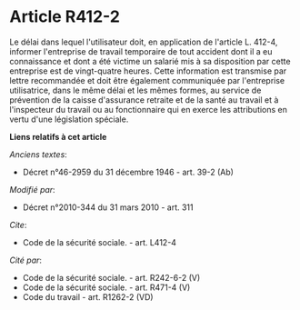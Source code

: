 # Article R412-2

Le délai dans lequel l'utilisateur doit, en application de l'article L. 412-4, informer l'entreprise de travail temporaire de
tout accident dont il a eu connaissance et dont a été victime un salarié mis à sa disposition par cette entreprise est de
vingt-quatre heures. Cette information est transmise par lettre recommandée et doit être également communiquée par
l'entreprise utilisatrice, dans le même délai et les mêmes formes, au service de prévention de la caisse d'assurance retraite
et de la santé au travail et à l'inspecteur du travail ou au fonctionnaire qui en exerce les attributions en vertu d'une
législation spéciale.

**Liens relatifs à cet article**

_Anciens textes_:

  - Décret n°46-2959 du 31 décembre 1946 - art. 39-2 (Ab)

_Modifié par_:

  - Décret n°2010-344 du 31 mars 2010 - art. 311

_Cite_:

  - Code de la sécurité sociale. - art. L412-4

_Cité par_:

  - Code de la sécurité sociale. - art. R242-6-2 (V)
  - Code de la sécurité sociale. - art. R471-4 (V)
  - Code du travail - art. R1262-2 (VD)

